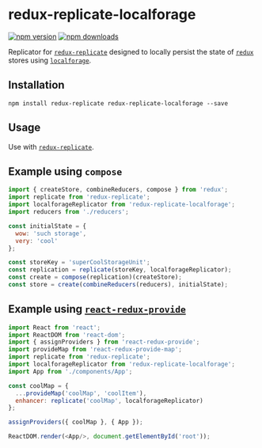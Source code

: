 # redux-replicate-localforage

[![npm version](https://img.shields.io/npm/v/redux-replicate-localforage.svg?style=flat-square)](https://www.npmjs.com/package/redux-replicate-localforage)
[![npm downloads](https://img.shields.io/npm/dm/redux-replicate-localforage.svg?style=flat-square)](https://www.npmjs.com/package/redux-replicate-localforage)

Replicator for [`redux-replicate`](https://github.com/loggur/redux-replicate) designed to locally persist the state of [`redux`](https://github.com/rackt/redux) stores using [`localforage`](https://github.com/mozilla/localforage).


## Installation

```
npm install redux-replicate redux-replicate-localforage --save
```


## Usage

Use with [`redux-replicate`](https://github.com/loggur/redux-replicate).


## Example using `compose`

```js
import { createStore, combineReducers, compose } from 'redux';
import replicate from 'redux-replicate';
import localforageReplicator from 'redux-replicate-localforage';
import reducers from './reducers';

const initialState = {
  wow: 'such storage',
  very: 'cool'
};

const storeKey = 'superCoolStorageUnit';
const replication = replicate(storeKey, localforageReplicator);
const create = compose(replication)(createStore);
const store = create(combineReducers(reducers), initialState);
```


## Example using [`react-redux-provide`](https://github.com/loggur/react-redux-provide)

```js
import React from 'react';
import ReactDOM from 'react-dom';
import { assignProviders } from 'react-redux-provide';
import provideMap from 'react-redux-provide-map';
import replicate from 'redux-replicate';
import localforageReplicator from 'redux-replicate-localforage';
import App from './components/App';

const coolMap = {
  ...provideMap('coolMap', 'coolItem'),
  enhancer: replicate('coolMap', localforageReplicator)
};

assignProviders({ coolMap }, { App });

ReactDOM.render(<App/>, document.getElementById('root'));
```

